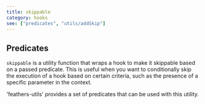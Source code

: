 ```yaml
---
title: skippable
category: hooks
see: ["predicates", "utils/addSkip"]
---
```


## Predicates

`skippable` is a utility function that wraps a hook to make it skippable based on a passed predicate. This is useful when you want to conditionally skip the execution of a hook based on certain criteria, such as the presence of a specific parameter in the context.

'feathers-utils' provides a set of predicates that can be used with this utility.

<PredicatesList />
